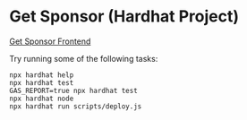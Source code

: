 # Get Sponsor (Hardhat Project)

[Get Sponsor Frontend](https://github.com/prashantpaidi/get-sponsor-frontend)

Try running some of the following tasks:

```shell
npx hardhat help
npx hardhat test
GAS_REPORT=true npx hardhat test
npx hardhat node
npx hardhat run scripts/deploy.js
```
